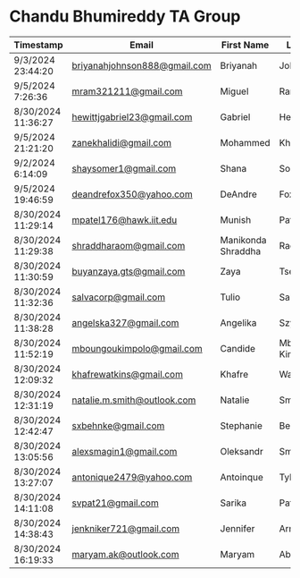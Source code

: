 # Chandu Bhumireddy TA Group
| Timestamp          | Email                        | First Name         | Last Name        |
| ------------------ | ---------------------------- | ------------------ | ---------------- |
| 9/3/2024 23:44:20  | briyanahjohnson888@gmail.com | Briyanah           | Johnson          |        
| 9/5/2024 7:26:36   | mram321211@gmail.com         | Miguel	         | Ramos            |
| 8/30/2024 11:36:27 | hewittjgabriel23@gmail.com   | Gabriel 	         | Hewitt           |
| 9/5/2024 21:21:20  | zanekhalidi@gmail.com        | Mohammed           | Khalidi          |
| 9/2/2024 6:14:09   | shaysomer1@gmail.com         | Shana              | Somerville       |
| 9/5/2024 19:46:59  | deandrefox350@yahoo.com      | DeAndre            | Fox              |    
| 8/30/2024 11:29:14 | mpatel176@hawk.iit.edu       | Munish             | Patel            |
| 8/30/2024 11:29:38 | shraddharaom@gmail.com       | Manikonda Shraddha | Rao              |
| 8/30/2024 11:30:59 | buyanzaya.gts@gmail.com      | Zaya               | Tserenbanzad     |
| 8/30/2024 11:32:36 | salvacorp@gmail.com          | Tulio              | Salvatierra      |
| 8/30/2024 11:38:28 | angelska327@gmail.com        | Angelika           | Szymanowska      |
| 8/30/2024 11:52:19 | mboungoukimpolo@gmail.com    | Candide            | Mboungou-Kimpolo | 
| 8/30/2024 12:09:32 | khafrewatkins@gmail.com      | Khafre             | Watkins          |
| 8/30/2024 12:31:19 | natalie.m.smith@outlook.com  | Natalie            | Smith            |
| 8/30/2024 12:42:47 | sxbehnke@gmail.com           | Stephanie          | Behnke           |
| 8/30/2024 13:05:56 | alexsmagin1@gmail.com        | Oleksandr	         | Smagin           |
| 8/30/2024 13:27:07 | antonique2479@yahoo.com      | Antoinque          | Tyler            |
| 8/30/2024 14:11:08 | svpat21@gmail.com            | Sarika	         | Patange          |
| 8/30/2024 14:38:43 | jenkniker721@gmail.com       | Jennifer           | Arnold           |
| 8/30/2024 16:19:33 | maryam.ak@outlook.com        | Maryam             | Abdul-Kader      |
